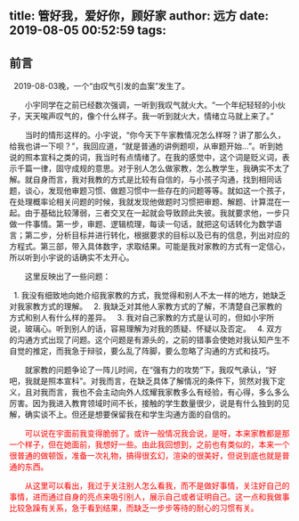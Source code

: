 title: 管好我，爱好你，顾好家
author: 远方
date: 2019-08-05 00:52:59
tags:
---
## 前言

   2019-08-03晚，一个“由叹气引发的血案”发生了。
   
&emsp;&emsp;小宇同学在之前已经数次强调，一听到我叹气就火大。“一个年纪轻轻的小伙子，天天唉声叹气的，像个什么样子。我一听到就火大，情绪立马就上来了。”
   
&emsp;&emsp;当时的情形这样的。小宇说，“你今天下午家教情况怎么样呀？讲了那么久，给我也讲一下呗？”，我回应道，“就是普通的讲例题呗，从审题开始...”。听到她说的照本宣科之类的词，我当时有点情绪了。在我的感觉中，这个词是贬义词，表示千篇一律，固守成规的意思。对于别人怎么做家教，怎么教学生，我确实不太了解。就自身而言，我对我教的方式是比较有自信的，与小孩子沟通，找到相同话题，谈心，发现他审题习惯、做题习惯中一些存在的问题等等。就如这一个孩子，在处理概率论相关问题的时候，我就发现他做题时习惯把审题、解题、计算混在一起。由于基础比较薄弱，三者交叉在一起就会导致顾此失彼。我就要求他，一步只做一件事情。第一步，审题、逻辑梳理，每读一句话，就把这句话转化为数学语言；第二步，分析目标并进行转化，根据要求的目标以及已有的信息，列出对应的方程式。第三部，带入具体数字，求取结果。可能是我对家教的方式有一定信心，所以听到小宇说的话确实不太开心。
   
&emsp;&emsp;这里反映出了一些问题：
   
   1. 我没有细致地向她介绍我家教的方式，我觉得和别人不太一样的地方，她缺乏对我家教方式的理解。
   2. 我缺乏对其他人家教方式的了解，不清楚自己家教的方式和别人有什么样的差异。
   3. 我对自己家教的方式是认可的，但如小宇所说，玻璃心。听到别人的话，容易理解为对我的质疑、怀疑以及否定。
   4. 双方的沟通方式出现了问题。这个问题是有源头的，之前的错事会使她对我认知产生不自觉的推定，而我急于辩驳，要么乱了阵脚，要么忽略了沟通的方式和技巧。
   
&emsp;&emsp;就家教的问题争论了一阵儿时间，在“强有力的攻势”下，我叹气承认，“好吧，我就是照本宣科”。对我而言，在缺乏具体了解情况的条件下，贸然对我下定义，且对我而言，我也不会主动向外人炫耀我家教多么有经验，有心得，多么多么厉害。因为我进入教育领域时间不长，接触的学生数量很少，说是有什么独到的见解，确实谈不上。但还是想要保留我在和学生沟通方面的自信的。
   
&emsp;&emsp;<font color="red">可以说在宇面前我变得脆弱了。或许一般情况我会说，是呀，本来家教都是那一个样子，但在她面前，我想好一些。由此我回想到，之前也有类似的，本来一个很普通的做顿饭，准备一次礼物，搞得很玄幻，渲染的很美好，但说到底也就是普通的东西。</font>

&emsp;&emsp;<font color="red">从这里可以看出，我过于关注别人怎么看我，而不是做好事情，关注好自己的事情，进而通过自身的亮点来吸引别人，展示自己或者证明自己。这一点和我做事比较急躁有关系，急于看到结果，而缺乏一步步等待的耐心的习惯有关。</font>

&emsp;&emsp;

   
   
   
   
   
   
   
   